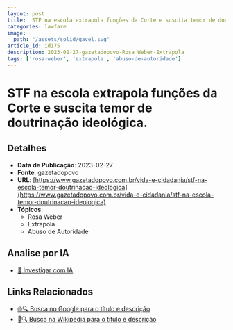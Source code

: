 ```yaml
---
layout: post
title:  STF na escola extrapola funções da Corte e suscita temor de doutrinação ideológica.
categories: lawfare
image: 
  path: "/assets/solid/gavel.svg"
article_id: id175
description: 2023-02-27-gazetadopovo-Rosa Weber-Extrapola
tags: ['rosa-weber', 'extrapola', 'abuso-de-autoridade']
---
```


# STF na escola extrapola funções da Corte e suscita temor de doutrinação ideológica.

## Detalhes
- **Data de Publicação**: 2023-02-27
- **Fonte**: gazetadopovo
- **URL**: [https://www.gazetadopovo.com.br/vida-e-cidadania/stf-na-escola-temor-doutrinacao-ideologica](https://www.gazetadopovo.com.br/vida-e-cidadania/stf-na-escola-temor-doutrinacao-ideologica)
- **Tópicos**:
  - Rosa Weber
  - Extrapola
  - Abuso de Autoridade

## Analise por IA
- [🤖 Investigar com IA](https://www.perplexity.ai/search?q=%22not%C3%ADcia%20artigo%20Brasil%22%20STF%20na%20escola%20extrapola%20fun%C3%A7%C3%B5es%20da%20Corte%20e%20suscita%20temor%20de%20doutrina%C3%A7%C3%A3o%20ideol%C3%B3gica.%20gazetadopovo%202023-02-27)

## Links Relacionados
- [🌐🔍 Busca no Google para o título e descrição](https://www.google.com/search?q=%22not%C3%ADcia%20artigo%20Brasil%22%20STF%20na%20escola%20extrapola%20fun%C3%A7%C3%B5es%20da%20Corte%20e%20suscita%20temor%20de%20doutrina%C3%A7%C3%A3o%20ideol%C3%B3gica.%20gazetadopovo%202023-02-27)
- [📖🔍 Busca na Wikipedia para o título e descrição](https://pt.wikipedia.org/w/index.php?search=%22not%C3%ADcia%20artigo%20Brasil%22%20STF%20na%20escola%20extrapola%20fun%C3%A7%C3%B5es%20da%20Corte%20e%20suscita%20temor%20de%20doutrina%C3%A7%C3%A3o%20ideol%C3%B3gica.%20gazetadopovo%202023-02-27)

